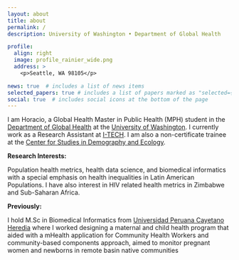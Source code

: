 ```yaml
---
layout: about
title: about
permalink: /
description: University of Washington • Department of Global Health

profile:
  align: right
  image: profile_rainier_wide.png
  address: >
    <p>Seattle, WA 98105</p>

news: true  # includes a list of news items
selected_papers: true # includes a list of papers marked as "selected={true}"
social: true  # includes social icons at the bottom of the page
---
```


I am Horacio, a Global Health Master in Public Health (MPH) student in the [Department of Global Health](https://globalhealth.washington.edu) at the [University of Washington](https://www.washington.edu). I currently work as a Research Assistant at [I-TECH](https://www.go2itech.org). I am also a non-certificate trainee at the [Center for Studies in Demography and Ecology](https://csde.washington.edu).

**Research Interests:**

Population health metrics, health data science, and biomedical informatics with a special emphasis on health inequalities in Latin American Populations. I have also interest in HIV related health metrics in Zimbabwe and Sub-Saharan Africa.

**Previously:**

I hold M.Sc in Biomedical Informatics from [Universidad Peruana Cayetano Heredia](www.catetano.edu.pe) where I worked designing a maternal and child health program that aided with a mHealth application for Community Health Workers and community-based components approach, aimed to monitor pregnant women and newborns in remote basin native communities 

